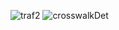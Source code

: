 
![traf2](https://github.com/user-attachments/assets/3b06801d-28c5-49ae-a147-750c96192dde)
![crosswalkDet](https://github.com/user-attachments/assets/837b88cb-ffdf-497f-928a-3b7f29620e6e)
